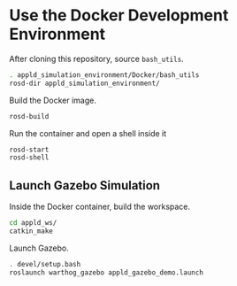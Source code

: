 # Use the Docker Development Environment
After cloning this repository, source `bash_utils`.
```bash
. appld_simulation_environment/Docker/bash_utils
rosd-dir appld_simulation_environment/
```

Build the Docker image.
```bash
rosd-build
```

Run the container and open a shell inside it
```bash
rosd-start
rosd-shell
```
## Launch Gazebo Simulation
Inside the Docker container, build the workspace.
```bash
cd appld_ws/
catkin_make
```
Launch Gazebo.
```bash
. devel/setup.bash
roslaunch warthog_gazebo appld_gazebo_demo.launch
```